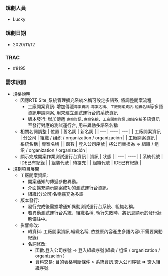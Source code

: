 ### <div id="user">規劃人員</div>
* Lucky

### <div id="updatedate">規劃日期</div>
* 2020/11/12

### <div id="trac">TRAC</div>
* #8195

### <div id="requirement">需求展開</div>
* 規格說明
  * 因應RTE Site_系統管理擴充系統名稱可設定多語系, 將調整開案流程
    * 工廠開案資訊: 增加傳遞`專案資訊.專案名稱`、`工廠開案資訊.組織名稱`等多語資訊申請開案, 用來建立測試運行台的系統資訊
    * 版本發行: 增加傳遞 `專案資訊.專案名稱`、`工廠開案資訊.組織名稱`多語資訊至發行對應的測試運行台, 用來異動多語系名稱
  * 相關名詞調整
    | 位置 | 舊名詞 | 新名詞 |
    | --- | ---- | --- |
    | 工廠開案資訊 | 分公司 | 組織 / 组织 / organization / organización |
    | 工廠開案資訊 | 系統名稱 | 專案名稱 |
    | 函數 | 登入公司序號 | 將公司替換為 => 組織 / 组织 / organization / organización |
  * 顯示完成開案作業測試運行台資訊
    | 資訊 | 狀態 |
    | --- | ---- |
    | 系統代號 | IDE已有紀錄 |
    | 組裝代號 | 待擴充 |
    | 組織代號 | IDE已有紀錄 |
* 規劃項目展開
  * 工廠開案資訊:
    * 開案通知的傳遞參數異動。
    * 介面擴充顯示開案成功的測試運行台資訊。
    * 組織(分公司)名稱擴充為多語
  * 版本發行:
    * 發行完成後需擴增通知異動測試運行台系統、組織名稱。
    * 若異動測試運行台系統、組織名稱, 執行失敗時，將訊息顯示於發行狀態備註中。
  * 影響修改:
    * 轉資料: 工廠開案資訊.組織名稱, 依據原內容產生多語內容(不需要異動紀錄)
    * 名詞修改: 
      * 函數.登入公司序號 => 登入組織序號(組織 / 组织 / organization / organización )
      * 資料交易: 目的表格判斷條件 > 系統資訊.簽入公司序號 => 簽入組織序號